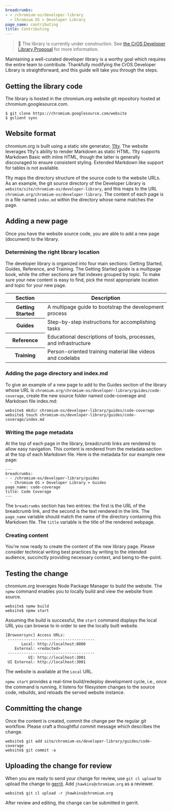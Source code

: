 ```yaml
---
breadcrumbs:
- - /chromium-os/developer-library
  - Chromium OS > Developer Library
page_name: contributing
title: Contributing
---
```


> 🚧 The library is currently under construction. See
> [the CrOS Developer Library Proposal](/chromium-os/developer-library/proposal)
> for more information.

Maintaining a well-curated developer library is a worthy goal which requires
the entire team to contribute. Thankfully modifying the CrOS Developer Library
is straightforward, and this guide will take you through the steps.

## Getting the library code

The library is hosted in the chromium.org website git repository hosted at
chromium.googlesource.com.

```
$ git clone https://chromium.googlesource.com/website
$ gclient sync
```

## Website format

chromium.org is built using a static site generator,
[11ty](https://www.11ty.dev/). The website leverages 11ty's ability to render
Markdown as static HTML. 11ty supports Markdown Basic with inline HTML, though
the latter is generally discouraged to ensure consistent styling. Extended
Markdown like support for tables is not available.

11ty maps the directory structure of the source code to the website URLs. As an
example, the git source directory of the Developer Library is
`website/site/chromium-os/developer-library`, and this maps to the URL
`chromium.org/chromium-os/developer-library`. The content of each page is in a
file named `index.md` within the directory whose name matches the page.

## Adding a new page

Once you have the website source code, you are able to add a new page (document)
to the library.

### Determining the right library location

The developer library is organized into four main sections: Getting Started,
Guides, Reference, and Training. The Getting Started guide is a multipage book,
while the other sections are flat indexes grouped by topic. To make sure your
new content is easy to find, pick the most appropriate location and topic for
your new page.

<table>
  <thead>
    <tr>
      <th scope="col">Section</th>
      <th scope="col">Description</th>
    </tr>
  </thead>
  <tbody>
    <tr>
      <th scope="row">Getting Started</th>
      <td>A multipage guide to bootstrap the development process</td>
    </tr>
    <tr>
      <th scope="row">Guides</th>
      <td>Step-by-step instructions for accomplishing tasks</td>
    </tr>
    <tr>
      <th scope="row">Reference</th>
      <td>Educational descriptions of tools, processes, and infrastructure</td>
    </tr>
    <tr>
      <th scope="row">Training</th>
      <td>Person-oriented training material like videos and codelabs</td>
    </tr>
  </tbody>
</table>

### Adding the page directory and index.md

To give an example of a new page to add to the Guides section of the library
whose URL is `chromium.org/chromium-os/developer-library/guides/code-coverage`,
create the new source folder named code-coverage and Markdown file index.md:

```
website$ mkdir chromium-os/developer-library/guides/code-coverage
website$ touch chromium-os/developer-library/guides/code-coverage/index.md
```

### Writing the page metadata

At the top of each page in the library, breadcrumb links are rendered to allow
easy navigation. This content is rendered from the metadata section at the top
of each Markdown file. Here is the metadata for our example new page:

```
---
breadcrumbs:
- - /chromium-os/developer-library/guides
  - Chromium OS > Developer Library > Guides
page_name: code-coverage
title: Code Coverage
---
```

The `breadcrumbs` section has two entries: the first is the URL of the
breadcrumb link, and the second is the text rendered in the link. The
`page_name` variable should match the name of the directory containing this
Markdown file. The `title` variable is the title of the rendered webpage.

### Creating content

You're now ready to create the content of the new library page. Please consider
technical writing best practices by writing to the intended audience, succinctly
providing necessary context, and being to-the-point.

## Testing the change

chromium.org leverages Node Package Manager to build the website. The `npmw`
command enables you to locally build and view the website from source.

```
website$ npmw build
website$ npmw start
```

Assuming the build is successful, the `start` command displays the local URL you
can browse to in order to see the locally built website.

```
[Browsersync] Access URLs:
 --------------------------------------
       Local: http://localhost:8080
    External: <redacted>
 --------------------------------------
          UI: http://localhost:3001
 UI External: http://localhost:3001
```

The website is available at the `Local` URL.

`npmw start` provides a real-time build/redeploy development cycle, i.e., once
the command is running, it listens for filesystem changes to the source code,
rebuilds, and reloads the served website instance.

## Committing the change

Once the content is created, commit the change per the regular git workflow.
Please craft a thoughtful commit message which describes the change.

```
website$ git add site/chromium-os/developer-library/guides/code-coverage
website$ git commit -a
```

## Uploading the change for review

When you are ready to send your change for review, use `git cl upload` to upload
the change to [gerrit](https://chromium-review.googlesource.com/). Add
`jhawkins@chromium.org` as a reviewer.

```
website$ git cl upload -r jhawkins@chromium.org
```

After review and editing, the change can be submitted in gerrit.